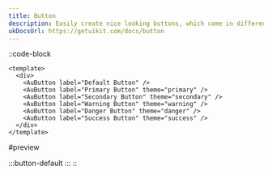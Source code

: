 ```yaml
---
title: Button
description: Easily create nice looking buttons, which come in different styles.
ukDocsUrl: https://getuikit.com/docs/button
---
```


::code-block

```vue
<template>
  <div>
    <AuButton label="Default Button" />
    <AuButton label="Primary Button" theme="primary" />
    <AuButton label="Secondary Button" theme="secondary" />
    <AuButton label="Warning Button" theme="warning" />
    <AuButton label="Danger Button" theme="danger" />
    <AuButton label="Success Button" theme="success" />
  </div>
</template>
```

#preview

  :::button-default
  :::
::
```
